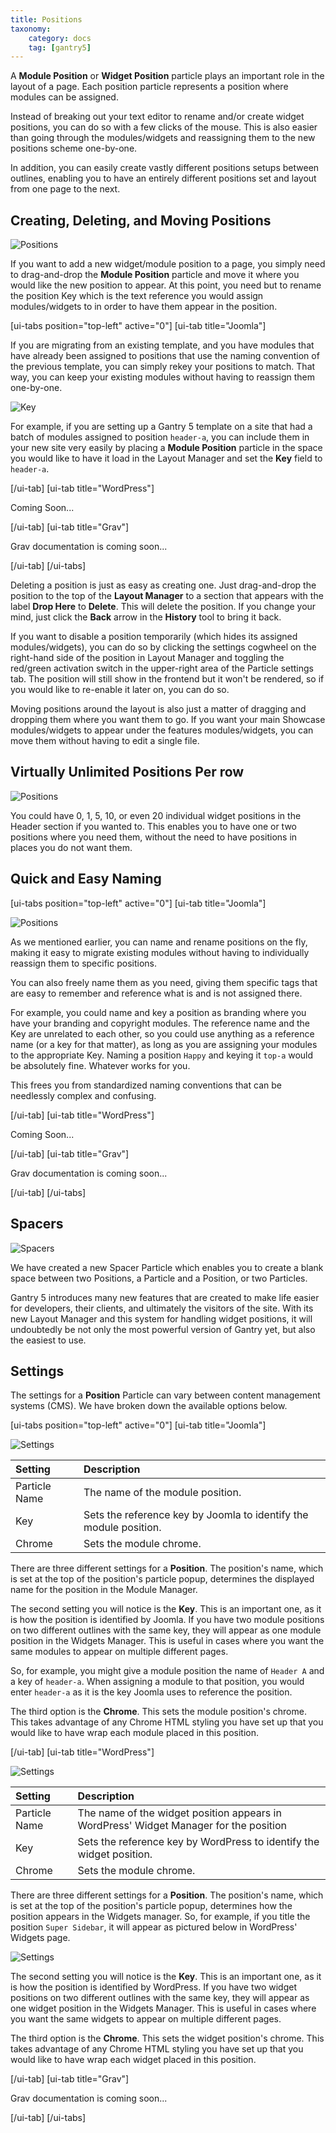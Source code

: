 ```yaml
---
title: Positions
taxonomy:
    category: docs
    tag: [gantry5]
---
```


A **Module Position** or **Widget Position** particle plays an important role in the layout of a page. Each position particle represents a position where modules can be assigned.

Instead of breaking out your text editor to rename and/or create widget positions, you can do so with a few clicks of the mouse. This is also easier than going through the modules/widgets and reassigning them to the new positions scheme one-by-one.

In addition, you can easily create vastly different positions setups between outlines, enabling you to have an entirely different positions set and layout from one page to the next.

Creating, Deleting, and Moving Positions
-----

![Positions](positions_6.png?classes=shadow,border)

If you want to add a new widget/module position to a page, you simply need to drag-and-drop the **Module Position** particle and move it where you would like the new position to appear. At this point, you need but to rename the position Key which is the text reference you would assign modules/widgets to in order to have them appear in the position.

[ui-tabs position="top-left" active="0"]
[ui-tab title="Joomla"]

If you are migrating from an existing template, and you have modules that have already been assigned to positions that use the naming convention of the previous template, you can simply rekey your positions to match. That way, you can keep your existing modules without having to reassign them one-by-one.

![Key](key.png?classes=shadow,border)

For example, if you are setting up a Gantry 5 template on a site that had a batch of modules assigned to position `header-a`, you can include them in your new site very easily by placing a **Module Position** particle in the space you would like to have it load in the Layout Manager and set the **Key** field to `header-a`.

[/ui-tab]
[ui-tab title="WordPress"]

Coming Soon...

[/ui-tab]
[ui-tab title="Grav"]

Grav documentation is coming soon...

[/ui-tab]
[/ui-tabs]

Deleting a position is just as easy as creating one. Just drag-and-drop the position to the top of the **Layout Manager** to a section that appears with the label **Drop Here** to **Delete**. This will delete the position. If you change your mind, just click the **Back** arrow in the **History** tool to bring it back.

If you want to disable a position temporarily (which hides its assigned modules/widgets), you can do so by clicking the settings cogwheel on the right-hand side of the position in Layout Manager and toggling the red/green activation switch in the upper-right area of the Particle settings tab. The position will still show in the frontend but it won't be rendered, so if you would like to re-enable it later on, you can do so.

Moving positions around the layout is also just a matter of dragging and dropping them where you want them to go. If you want your main Showcase modules/widgets to appear under the features modules/widgets, you can move them without having to edit a single file.

Virtually Unlimited Positions Per row
-----

![Positions](positions_4.png?classes=shadow,border)

You could have 0, 1, 5, 10, or even 20 individual widget positions in the Header section if you wanted to. This enables you to have one or two positions where you need them, without the need to have positions in places you do not want them.

Quick and Easy Naming
-----

[ui-tabs position="top-left" active="0"]
[ui-tab title="Joomla"]

![Positions](positions_2.png?classes=shadow,border)

As we mentioned earlier, you can name and rename positions on the fly, making it easy to migrate existing modules without having to individually reassign them to specific positions.

You can also freely name them as you need, giving them specific tags that are easy to remember and reference what is and is not assigned there.

For example, you could name and key a position as branding where you have your branding and copyright modules. The reference name and the Key are unrelated to each other, so you could use anything as a reference name (or a key for that matter), as long as you are assigning your modules to the appropriate Key. Naming a position `Happy` and keying it `top-a` would be absolutely fine. Whatever works for you.

This frees you from standardized naming conventions that can be needlessly complex and confusing.

[/ui-tab]
[ui-tab title="WordPress"]

Coming Soon...

[/ui-tab]
[ui-tab title="Grav"]

Grav documentation is coming soon...

[/ui-tab]
[/ui-tabs]

Spacers
-----

![Spacers](positions_5.png?classes=shadow,border)

We have created a new Spacer Particle which enables you to create a blank space between two Positions, a Particle and a Position, or two Particles.

Gantry 5 introduces many new features that are created to make life easier for developers, their clients, and ultimately the visitors of the site. With its new Layout Manager and this system for handling widget positions, it will undoubtedly be not only the most powerful version of Gantry yet, but also the easiest to use.

Settings
-----

The settings for a **Position** Particle can vary between content management systems (CMS). We have broken down the available options below.

[ui-tabs position="top-left" active="0"]
[ui-tab title="Joomla"]

![Settings](positions_settings_j.png?classes=shadow,border)

| Setting       | Description                                                       |
| :------       | :----------------------------------                               |
| Particle Name | The name of the module position.                                  |
| Key           | Sets the reference key by Joomla to identify the module position. |
| Chrome        | Sets the module chrome.                                           |

There are three different settings for a **Position**. The position's name, which is set at the top of the position's particle popup, determines the displayed name for the position in the Module Manager.

The second setting you will notice is the **Key**. This is an important one, as it is how the position is identified by Joomla. If you have two module positions on two different outlines with the same key, they will appear as one module position in the Widgets Manager. This is useful in cases where you want the same modules to appear on multiple different pages.

So, for example, you might give a module position the name of `Header A` and a key of `header-a`. When assigning a module to that position, you would enter `header-a` as it is the key Joomla uses to reference the position.

The third option is the **Chrome**. This sets the module position's chrome. This takes advantage of any Chrome HTML styling you have set up that you would like to have wrap each module placed in this position.

[/ui-tab]
[ui-tab title="WordPress"]

![Settings](positions_settings_j.png?classes=shadow,border)

| Setting       | Description                                                                           |
| :------       | :----------------------------------                                                   |
| Particle Name | The name of the widget position appears in WordPress' Widget Manager for the position |
| Key           | Sets the reference key by WordPress to identify the widget position.                  |
| Chrome        | Sets the module chrome.                                                               |

There are three different settings for a **Position**. The position's name, which is set at the top of the position's particle popup, determines how the position appears in the Widgets manager. So, for example, if you title the position `Super Sidebar`, it will appear as pictured below in WordPress' Widgets page.

![Settings](sidebar.png?classes=shadow,border)

The second setting you will notice is the **Key**. This is an important one, as it is how the position is identified by WordPress. If you have two widget positions on two different outlines with the same key, they will appear as one widget position in the Widgets Manager. This is useful in cases where you want the same widgets to appear on multiple different pages.

The third option is the **Chrome**. This sets the widget position's chrome. This takes advantage of any Chrome HTML styling you have set up that you would like to have wrap each widget placed in this position.

[/ui-tab]
[ui-tab title="Grav"]

Grav documentation is coming soon...

[/ui-tab]
[/ui-tabs]

